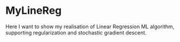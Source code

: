 # MyLineReg
Here I want to show my realisation of Linear Regression ML algorithm, supporting regularization and stochastic gradient descent.
